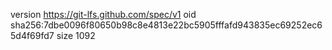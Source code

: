 version https://git-lfs.github.com/spec/v1
oid sha256:7dbe0096f80650b98c8e4813e22bc5905fffafd943835ec69252ec65d4f69fd7
size 1092
